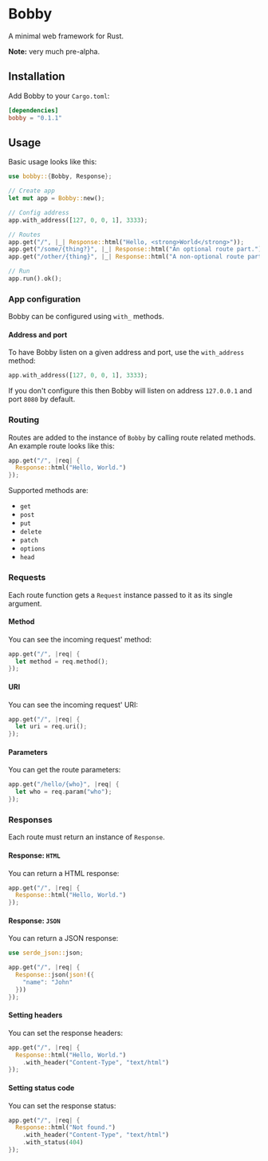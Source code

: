 # Bobby

A minimal web framework for Rust.

**Note:** very much pre-alpha.

## Installation

Add Bobby to your `Cargo.toml`:

```toml
[dependencies]
bobby = "0.1.1"
```

## Usage

Basic usage looks like this:

```rust
use bobby::{Bobby, Response};

// Create app
let mut app = Bobby::new();

// Config address
app.with_address([127, 0, 0, 1], 3333);

// Routes
app.get("/", |_| Response::html("Hello, <strong>World</strong>"));
app.get("/some/{thing?}", |_| Response::html("An optional route part."));
app.get("/other/{thing}", |_| Response::html("A non-optional route part."));

// Run
app.run().ok();
```

### App configuration

Bobby can be configured using `with_` methods.

#### Address and port

To have Bobby listen on a given address and port, use the `with_address` method:

```rust
app.with_address([127, 0, 0, 1], 3333);
```

If you don't configure this then Bobby will listen on address `127.0.0.1` and port `8080` by default.

### Routing

Routes are added to the instance of `Bobby` by calling route related methods. An example route looks like this:

```rust
app.get("/", |req| {
  Response::html("Hello, World.")
});
```

Supported methods are:

- `get`
- `post`
- `put`
- `delete`
- `patch`
- `options`
- `head`

### Requests

Each route function gets a `Request` instance passed to it as its single argument. 

#### Method

You can see the incoming request' method:

```rust
app.get("/", |req| {
  let method = req.method();
});
```

#### URI

You can see the incoming request' URI:

```rust
app.get("/", |req| {
  let uri = req.uri();
});
```

#### Parameters

You can get the route parameters:

```rust
app.get("/hello/{who}", |req| {
  let who = req.param("who");
});
```

### Responses

Each route must return an instance of `Response`.

#### Response: `HTML`

You can return a HTML response:

```rust
app.get("/", |req| {
  Response::html("Hello, World.")
});
```

#### Response: `JSON`

You can return a JSON response:

```rust
use serde_json::json;

app.get("/", |req| {
  Response::json(json!({
    "name": "John"
  }))
});
```

#### Setting headers

You can set the response headers:

```rust
app.get("/", |req| {
  Response::html("Hello, World.")
    .with_header("Content-Type", "text/html")
});
```

#### Setting status code

You can set the response status:

```rust
app.get("/", |req| {
  Response::html("Not found.")
    .with_header("Content-Type", "text/html")
    .with_status(404)
});
```
